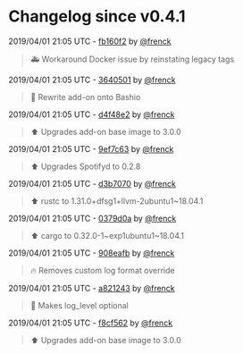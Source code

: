 # Changelog since v0.4.1

2019/04/01 21:05 UTC - [fb160f2](https://github.com/hassio-addons/addon-spotify-connect/commit/fb160f2842535f8f2282a2d93a3349a5acc68c90) by [@frenck](https://github.com/frenck)
> :ambulance: Workaround Docker issue by reinstating legacy tags 

2019/04/01 21:05 UTC - [3640501](https://github.com/hassio-addons/addon-spotify-connect/commit/3640501b041e8b40ee6492f6d4567f24c1775a6b) by [@frenck](https://github.com/frenck)
> :hammer: Rewrite add-on onto Bashio 

2019/04/01 21:05 UTC - [d4f48e2](https://github.com/hassio-addons/addon-spotify-connect/commit/d4f48e2b81696a87fadfaefcf21383239581f10a) by [@frenck](https://github.com/frenck)
> :arrow_up: Upgrades add-on base image to 3.0.0 

2019/04/01 21:05 UTC - [9ef7c63](https://github.com/hassio-addons/addon-spotify-connect/commit/9ef7c63930886668d01cb1e50678009b37244f77) by [@frenck](https://github.com/frenck)
> :arrow_up: Upgrades Spotifyd to 0.2.8 

2019/04/01 21:05 UTC - [d3b7070](https://github.com/hassio-addons/addon-spotify-connect/commit/d3b7070825a8370cdb1288a9644a21bfc8d3b695) by [@frenck](https://github.com/frenck)
> :arrow_up: rustc to 1.31.0+dfsg1+llvm-2ubuntu1~18.04.1 

2019/04/01 21:05 UTC - [0379d0a](https://github.com/hassio-addons/addon-spotify-connect/commit/0379d0ae6e11c20ed602e519068d054160192785) by [@frenck](https://github.com/frenck)
> :arrow_up: cargo to 0.32.0-1~exp1ubuntu1~18.04.1 

2019/04/01 21:05 UTC - [908eafb](https://github.com/hassio-addons/addon-spotify-connect/commit/908eafb4959008f89d7d274fbffb56752fe54e03) by [@frenck](https://github.com/frenck)
> :fire: Removes custom log format override 

2019/04/01 21:05 UTC - [a821243](https://github.com/hassio-addons/addon-spotify-connect/commit/a8212438e0e3d55dd2d1d69b2765ba819cf2ce29) by [@frenck](https://github.com/frenck)
> :hammer: Makes log_level optional 

2019/04/01 21:05 UTC - [f8cf562](https://github.com/hassio-addons/addon-spotify-connect/commit/f8cf5623d88556acbf3d812f1774e5fb24e1408c) by [@frenck](https://github.com/frenck)
> :arrow_up: Upgrades add-on base image to 3.0.0 

